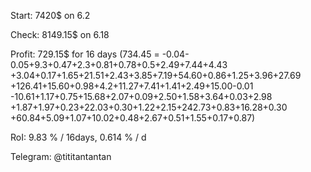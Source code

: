 
Start: 7420$ on 6.2

Check: 8149.15$ on 6.18

Profit: 729.15$ for 16 days
(734.45 = -0.04-0.05+9.3+0.47+2.3+0.81+0.78+0.5+2.49+7.44+4.43
+3.04+0.17+1.65+21.51+2.43+3.85+7.19+54.60+0.86+1.25+3.96+27.69
+126.41+15.60+0.98+4.2+11.27+7.41+1.41+2.49+15.00-0.01
-10.61+1.17+0.75+15.68+2.07+0.09+2.50+1.58+3.64+0.03+2.98
+1.87+1.97+0.23+22.03+0.30+1.22+2.15+242.73+0.83+16.28+0.30
+60.84+5.09+1.07+10.02+0.48+2.67+0.51+1.55+0.17+0.87)

RoI: 9.83 % / 16days, 0.614 % / d

Telegram: @tititantantan
